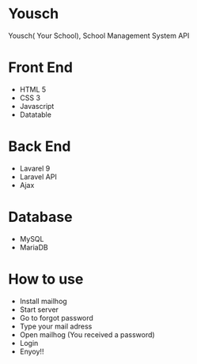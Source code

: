 # Yousch
Yousch( Your School), School Management System API

# Front End
   - HTML 5
   - CSS 3
   - Javascript
   - Datatable
   
# Back End
  - Lavarel 9
  - Laravel API
  - Ajax 
  
# Database
  - MySQL
  - MariaDB
  
# How to use
  - Install mailhog
  - Start server
  - Go to forgot password
  - Type your mail adress
  - Open mailhog (You received a password)
  - Login
  - Enyoy!!
  

